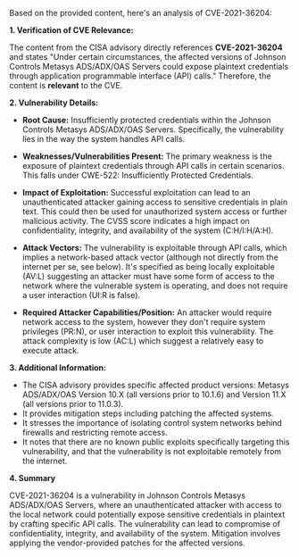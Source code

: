 Based on the provided content, here's an analysis of CVE-2021-36204:

**1. Verification of CVE Relevance:**

The content from the CISA advisory directly references **CVE-2021-36204** and states "Under certain circumstances, the affected versions of Johnson Controls Metasys ADS/ADX/OAS Servers could expose plaintext credentials through application programmable interface (API) calls." Therefore, the content is **relevant** to the CVE.

**2. Vulnerability Details:**

*   **Root Cause:** Insufficiently protected credentials within the Johnson Controls Metasys ADS/ADX/OAS Servers. Specifically, the vulnerability lies in the way the system handles API calls.
*   **Weaknesses/Vulnerabilities Present:** The primary weakness is the exposure of plaintext credentials through API calls in certain scenarios. This falls under CWE-522: Insufficiently Protected Credentials.
*   **Impact of Exploitation:** Successful exploitation can lead to an unauthenticated attacker gaining access to sensitive credentials in plain text. This could then be used for unauthorized system access or further malicious activity. The CVSS score indicates a high impact on confidentiality, integrity, and availability of the system (C:H/I:H/A:H).
*   **Attack Vectors:** The vulnerability is exploitable through API calls, which implies a network-based attack vector (although not directly from the internet per se, see below). It's specified as being locally exploitable (AV:L) suggesting an attacker must have some form of access to the network where the vulnerable system is operating, and does not require a user interaction (UI:R is false).

*   **Required Attacker Capabilities/Position:** An attacker would require network access to the system, however they don't require system privileges (PR:N), or user interaction to exploit this vulnerability. The attack complexity is low (AC:L) which suggest a relatively easy to execute attack.

**3. Additional Information:**

*   The CISA advisory provides specific affected product versions: Metasys ADS/ADX/OAS Version 10.X (all versions prior to 10.1.6) and Version 11.X (all versions prior to 11.0.3).
*   It provides mitigation steps including patching the affected systems.
*   It stresses the importance of isolating control system networks behind firewalls and restricting remote access.
*   It notes that there are no known public exploits specifically targeting this vulnerability, and that the vulnerability is not exploitable remotely from the internet.

**4. Summary**

CVE-2021-36204 is a vulnerability in Johnson Controls Metasys ADS/ADX/OAS Servers, where an unauthenticated attacker with access to the local network could potentially expose sensitive credentials in plaintext by crafting specific API calls. The vulnerability can lead to compromise of confidentiality, integrity, and availability of the system. Mitigation involves applying the vendor-provided patches for the affected versions.